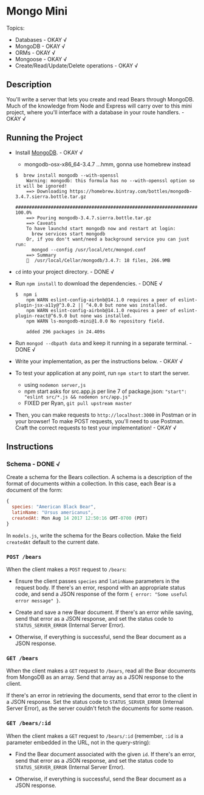 # Mongo Mini
Topics:
  * Databases - OKAY √
  * MongoDB - OKAY √
  * ORMs - OKAY √
  * Mongoose - OKAY √
  * Create/Read/Update/Delete operations - OKAY √

## Description
You'll write a server that lets you create and read Bears through MongoDB. Much
of the knowledge from Node and Express will carry over to this mini project,
where you'll interface with a database in your route handlers. - OKAY √

## Running the Project
- Install [MongoDB](https://www.mongodb.com/download-center). - OKAY √
  - mongodb-osx-x86_64-3.4.7 ...hmm, gonna use homebrew instead
  ```console
  $  brew install mongodb --with-openssl
      Warning: mongodb: this formula has no --with-openssl option so it will be ignored!
      ==> Downloading https://homebrew.bintray.com/bottles/mongodb-3.4.7.sierra.bottle.tar.gz
      ######################################################################## 100.0%
      ==> Pouring mongodb-3.4.7.sierra.bottle.tar.gz
      ==> Caveats
      To have launchd start mongodb now and restart at login:
        brew services start mongodb
      Or, if you don't want/need a background service you can just run:
        mongod --config /usr/local/etc/mongod.conf
      ==> Summary
      🍺  /usr/local/Cellar/mongodb/3.4.7: 18 files, 266.9MB
  ```

- `cd` into your project directory. - DONE √
- Run `npm install` to download the dependencies.  - DONE √
  ```console
  $  npm i
      npm WARN eslint-config-airbnb@14.1.0 requires a peer of eslint-plugin-jsx-a11y@^3.0.2 || ^4.0.0 but none was installed.
      npm WARN eslint-config-airbnb@14.1.0 requires a peer of eslint-plugin-react@^6.9.0 but none was installed.
      npm WARN ls-mongodb-mini@1.0.0 No repository field.

      added 296 packages in 24.409s
  ```

- Run `mongod --dbpath data` and keep it running in a separate terminal. - DONE √
- Write your implementation, as per the instructions below. - OKAY √
- To test your application at any point, run `npm start` to start the server.
  - using `nodemon server,js`
  - npm start asks for src.app.js per line 7 of package.json: `"start": "eslint src/*.js && nodemon src/app.js"`
  - FIXED per Ryan, `git pull upstream master`
- Then, you can make requests to `http://localhost:3000` in Postman or in your
  browser! To make POST requests, you'll need to use Postman. Craft the
  correct requests to test your implementation! - OKAY √

## Instructions
### Schema - DONE √
Create a schema for the Bears collection. A schema is a description of the
format of documents within a collection. In this case, each Bear is a document
of the form:

```js
{
  species: "American Black Bear",
  latinName: "Ursus americanus",
  createdAt: Mon Aug 14 2017 12:50:16 GMT-0700 (PDT)
}
```

In `models.js`, write the schema for the Bears collection. Make the field
`createdAt` default to the current date.

### `POST /bears`
When the client makes a `POST` request to `/bears`:

- Ensure the client passes `species` and `latinName` parameters in the request
  body. If there's an error, respond with an appropriate status code, and send
  a JSON response of the form `{ error: "Some useful error message" }`.

- Create and save a new Bear document. If there's an error while saving, send
  that error as a JSON response, and set the status code to
  `STATUS_SERVER_ERROR` (Internal Server Error).

- Otherwise, if everything is successful, send the Bear document as a JSON
  response.

### `GET /bears`
When the client makes a `GET` request to `/bears`, read all the Bear documents
from MongoDB as an array. Send that array as a JSON response to the client.

If there's an error in retrieving the documents, send that error to the client
in a JSON response. Set the status code to `STATUS_SERVER_ERROR` (Internal
Server Error), as the server couldn't fetch the documents for some reason.

### `GET /bears/:id`
When the client makes a `GET` request to `/bears/:id` (remember, `:id` is a
parameter embedded in the URL, not in the query-string):

- Find the Bear document associated with the given `id`. If there's an error,
  send that error as a JSON response, and set the status code to
  `STATUS_SERVER_ERROR` (Internal Server Error).

- Otherwise, if everything is successful, send the Bear document as a JSON
  response.
